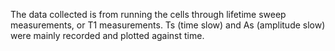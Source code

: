 The data collected is from running the cells through lifetime sweep measurements, or T1 measurements. Ts (time slow) and As (amplitude slow) were mainly recorded and plotted against time. 

